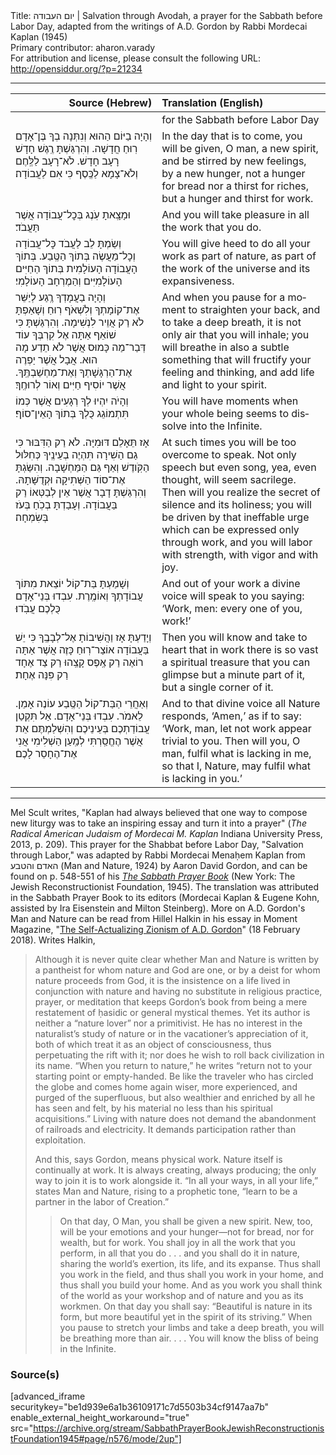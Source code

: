<html>
<head></head>
<body>
Title: יום העבודה | Salvation through Avodah, a prayer for the Sabbath before Labor Day, adapted from the writings of A.D. Gordon by Rabbi Mordecai Kaplan (1945)<br />
Primary contributor: aharon.varady<br />
For attribution and license, please consult the following URL: <a href="http://opensiddur.org/?p=21234">http://opensiddur.org/?p=21234</a>
<p />
<hr />

<table style="margin-left: auto;margin-right: auto;" class="draggable">
<thead><tr><th id="x" style="text-align: right;">Source (Hebrew)</th><th style="text-align: left;">Translation (English)</th></tr></thead>
<tbody>
<tr><td style="vertical-align:top;" width="46%">
<div class="liturgy" lang="he">

</span></div></td>
 
<td style="vertical-align:top;" width="53%">
<div class="english" lang="en">
<span class="instruction">for the Sabbath before Labor Day</span>
</div></td></tr>


<tr><td style="vertical-align:top;" width="46%">
<div class="liturgy" lang="he">
וְהָיָה בַיּוֹם הַהוּא 
וְנִתְּנָה בְךָ בֶּן־אָדָם 
רֽוּחַ חֲדָשָׁה. וְהִרְגַּשְׁתָּ רֶֽגֶשׁ חָדָשׁ 
רָעָב חָדָשׁ. 
לֹא־רָעָב לַלֶּֽחֶם וְלֹא־צָמָא לַכֶּֽסֶף 
כִּי אִם לַעֲבוֹדָה׃
</span></div></td>
 
<td style="vertical-align:top;" width="53%">
<div class="english" lang="en">
In the day that is to come, 
you will be given, O man, 
a new spirit, and be stirred by new feelings, 
by a new hunger, 
not a hunger for bread nor a thirst for riches, 
but a hunger and thirst for work.
</div></td></tr>


<tr><td style="vertical-align:top;" width="46%">
<div class="liturgy" lang="he">
וּמָצָֽאתָ עֹֽנֶג בְּכׇל־עֲבוֹדָה אֲשֶׁר תַּעֲבֹד׃
</span></div></td>
 
<td style="vertical-align:top;" width="53%">
<div class="english" lang="en">
And you will take pleasure in all the work that you do.
</div></td></tr>


<tr><td style="vertical-align:top;" width="46%">
<div class="liturgy" lang="he">
וְשַׂמְתָּ לֵב לַעֲבֹד כׇּל־עֲבוֹדָה וְכׇל־מַעֲשֶׂה בְּתוֹךְ הַטֶּֽבַע. 
בְּתוֹךְ הָעֲבוֹדָה הָעוֹלָמִית בְּתוֹךְ הַחַיִּים הָעוֹלָמִיִּים וְהַמֶרְחָב הָעוֹלָמִי׃
</span></div></td>
 
<td style="vertical-align:top;" width="53%">
<div class="english" lang="en">
You will give heed to do all your work as part of nature, 
as part of the work of the universe and its expansiveness.
</div></td></tr>


<tr><td style="vertical-align:top;" width="46%">
<div class="liturgy" lang="he">
וְהָיָה בַעֲמָדְךָ רְֶגַע 
לְיַשֵּׁר אֶת־קוֹמָתְךָ 
וְלִשְׁאֹף רֽוּחַ 
וְשָׁאַפְתָּ לֹא רַק אֲוֵיר לִנְשִׁימָה. 
וְהִרְגַּשְׁתָּ כִּי שׁוֹאֵף אַתָּה אֶל קִרְבְּךָ עוֹד דְּבַר־מַה כָּמוּס אֲשֶׁר לֹא תֵדַע מָה הוּא. 
אֲבָל אֲשֶׁר יַפְרֶה אֶת־הַרְגָּשָׁתְךָ וְאֶת־מַחְשַׁבְתֶּֽךָ. 
אֲשֶׁר יוֹסִיף חַיִּים וְאוֹר לְרוּחֶֽךָ׃
</span></div></td>
 
<td style="vertical-align:top;" width="53%">
<div class="english" lang="en">
And when you pause for a moment 
to straighten your back, 
and to take a deep breath, 
it is not only air that you will inhale; 
you will breathe in also a subtle something 
that will fructify your feeling and thinking, 
and add life and light to your spirit.
</div></td></tr>


<tr><td style="vertical-align:top;" width="46%">
<div class="liturgy" lang="he">
וְהָיֹה יִהְיוּ לְךָ רְגָעִים אֲשֶׁר כְּמוֹ תִּתְמוֹגֵג כֻּלְךָ בְּתוֹךְ הָאֵין־סוֹף׃
</span></div></td>
 
<td style="vertical-align:top;" width="53%">
<div class="english" lang="en">
You will have moments when your whole being seems to dissolve into the Infinite.
</div></td></tr>


<tr><td style="vertical-align:top;" width="46%">
<div class="liturgy" lang="he">
אָז תֵּאָלֵם דּוּמִיָּה. 
לֹא רַק הַדִּבּוּר כִּי גַם הַשִׁירָה 
תִּהְיֶה בְעֵינֶֽיךָ כְּחִלּוּל הַקֹּֽודֶשׁ וְאַף גַּם הַמַּחְשָׁבָה. 
וְהִשַּׂגְתָּ אֶת־סוֹד הַשְּׁתִיקָה וּקְדֻשָּׁתָהּ. 
וְהִרְגַּשְׁתָּ דָבָר אֲשֶׁר אֵין לְבַטְּאוֹ רַק בַּעֲבוֹדָה. 
וְעָבַדְתָּ בְכֹֽחַ בְּעֹז בְּשִׂמְחָה׃
</span></div></td>
 
<td style="vertical-align:top;" width="53%">
<div class="english" lang="en">
At such times you will be too overcome to speak. 
Not only speech but even song, 
yea, even thought, will seem sacrilege. 
Then will you realize the secret of silence and its holiness; 
you will be driven by that ineffable urge which can be expressed only through work, 
and you will labor with strength, with vigor and with joy.
</div></td></tr>


<tr><td style="vertical-align:top;" width="46%">
<div class="liturgy" lang="he">
וְשָׁמַעְתָּ בַּת־קוֹל יוֹצֵאת מִתּוֹךְ עֲבוֹדָתְךָ 
וְאוֹמֶֽרֶת. עִבְדוּ בְּנֵי־אָדָם כֻּלְכֶם עֲבֹֽדוּ׃
</span></div></td>
 
<td style="vertical-align:top;" width="53%">
<div class="english" lang="en">
And out of your work a divine voice will speak to you 
saying: ‘Work, men: every one of you, work!’
</div></td></tr>


<tr><td style="vertical-align:top;" width="46%">
<div class="liturgy" lang="he">
וְיָדַעְתָּ אָז וַהֲשִׁיבוֹתָ אֶל־לְבָבֶֽךָ 
כִּי יֵשׁ בַּעֲבוֹדָה אוֹצַר־רֽוּחַ כָּזֶה 
אֲשֶׁר אַתָּה רוֹאֶה רַק אֶֽפֶס קָצֵֽהוּ 
רַק צַד אֶחָד רַק פִּנָּה אֶחָת׃
</span></div></td>
 
<td style="vertical-align:top;" width="53%">
<div class="english" lang="en">
Then you will know and take to heart 
that in work there is so vast a spiritual treasure 
that you can glimpse but a minute part of it, 
but a single corner of it.
</div></td></tr>


<tr><td style="vertical-align:top;" width="46%">
<div class="liturgy" lang="he">
וְאַחֲרֵי הַבַּת־קוֹל הַטֶּֽבַע עוֹנֶה אָמֵן. 
לֵאמֹר. עִבְדוּ בְּנֵי־אָדָם. 
אַל תִּקְטַן עֲבוֹדַתְכֶם בְּעֵינֵיכֶם 
וְהִשְׁלַמְתֶּם 
אֵת אֲשֶׁר הֶחֱסַֽרְתִּי 
לְמַֽעַן הַשְׁלִימִי אֲנִי 
אֶת־הֶחָסֵר לָכֶם׃
</span></div></td>
 
<td style="vertical-align:top;" width="53%">
<div class="english" lang="en">
And to that divine voice all Nature responds, ‘Amen,’ 
as if to say: ‘Work, man, 
let not work appear trivial to you. 
Then will you, O man, 
fulfil what is lacking in me, 
so that I, Nature, 
may fulfil what is lacking in you.’
</div></td></tr>
</tbody></table>

<hr />

Mel Scult writes, "Kaplan had always believed that one way to compose new liturgy was to take an inspiring essay and turn it into a prayer" (<em>The Radical American Judaism of Mordecai M. Kaplan</em> Indiana University Press, 2013, p. 209). This prayer for the Shabbat before Labor Day, "Salvation through Labor," was adapted by Rabbi Mordecai Menaḥem Kaplan from האדם והטבע (Man and Nature, 1924) by Aaron David Gordon, and can be found on p. 548-551 of his <em><a href="https://opensiddur.org/compilations/siddurim/sabbath-prayer-book-by-mordecai-kaplan-1945/">The Sabbath Prayer Book</a></em> (New York: The Jewish Reconstructionist Foundation, 1945). The translation was attributed in the Sabbath Prayer Book to its editors (Mordecai Kaplan &amp; Eugene Kohn, assisted by Ira Eisenstein and Milton Steinberg). More on A.D. Gordon's Man and Nature can be read from Hillel Halkin in his essay in Moment Magazine, "<a href="https://mosaicmagazine.com/observation/2018/02/the-self-actualizing-zionism-of-a-d-gordon/">The Self-Actualizing Zionism of A.D. Gordon</a>" (18 February 2018). Writes Halkin,

<blockquote>Although it is never quite clear whether Man and Nature is written by a pantheist for whom nature and God are one, or by a deist for whom nature proceeds from God, it is the insistence on a life lived in conjunction with nature and having no substitute in religious practice, prayer, or meditation that keeps Gordon’s book from being a mere restatement of ḥasidic or general mystical themes. Yet its author is neither a “nature lover” nor a primitivist. He has no interest in the naturalist’s study of nature or in the vacationer’s appreciation of it, both of which treat it as an object of consciousness, thus perpetuating the rift with it; nor does he wish to roll back civilization in its name. “When you return to nature,” he writes “return not to your starting point or empty-handed. Be like the traveler who has circled the globe and comes home again wiser, more experienced, and purged of the superfluous, but also wealthier and enriched by all he has seen and felt, by his material no less than his spiritual acquisitions.” Living with nature does not demand the abandonment of railroads and electricity. It demands participation rather than exploitation.

And this, says Gordon, means physical work. Nature itself is continually at work. It is always creating, always producing; the only way to join it is to work alongside it. “In all your ways, in all your life,” states Man and Nature, rising to a prophetic tone, “learn to be a partner in the labor of Creation.”

<blockquote>On that day, O Man, you shall be given a new spirit. New, too, will be your emotions and your hunger—not for bread, nor for wealth, but for work. You shall joy in all the work that you perform, in all that you do . . . and you shall do it in nature, sharing the world’s exertion, its life, and its expanse. Thus shall you work in the field, and thus shall you work in your home, and thus shall you build your home. And as you work you shall think of the world as your workshop and of nature and you as its workmen. On that day you shall say: “Beautiful is nature in its form, but more beautiful yet in the spirit of its striving.” When you pause to stretch your limbs and take a deep breath, you will be breathing more than air. . . . You will know the bliss of being in the Infinite.</blockquote>

</blockquote>

<h3>Source(s)</h3>

[advanced_iframe securitykey="be1d939e6a1b36109171c7d5503b34cf9147aa7b" enable_external_height_workaround="true" src="https://archive.org/stream/SabbathPrayerBookJewishReconstructionistFoundation1945#page/n576/mode/2up"]
</body>
</html>